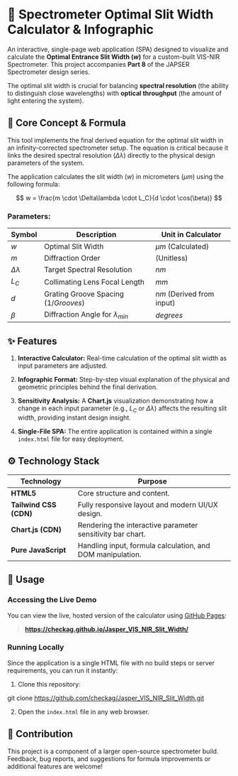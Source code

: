 # 🔬 Spectrometer Optimal Slit Width Calculator & Infographic

An interactive, single-page web application (SPA) designed to visualize and calculate the **Optimal Entrance Slit Width ($w$)** for a custom-built VIS-NIR Spectrometer. This project accompanies **Part 8** of the JAPSER Spectrometer design series.

The optimal slit width is crucial for balancing **spectral resolution** (the ability to distinguish close wavelengths) with **optical throughput** (the amount of light entering the system).

## 🎯 Core Concept & Formula

This tool implements the final derived equation for the optimal slit width in an infinity-corrected spectrometer setup. The equation is critical because it links the desired spectral resolution ($\Delta\lambda$) directly to the physical design parameters of the system.

The application calculates the slit width ($w$) in micrometers ($\mu m$) using the following formula:

$$
w = \frac{m \cdot \Delta\lambda \cdot L_C}{d \cdot \cos(\beta)}
$$

### Parameters:

| Symbol | Description | Unit in Calculator | 
| ----- | ----- | ----- | 
| $w$ | Optimal Slit Width | $\mu m$ (Calculated) | 
| $m$ | Diffraction Order | (Unitless) | 
| $\Delta\lambda$ | Target Spectral Resolution | $nm$ | 
| $L_C$ | Collimating Lens Focal Length | $mm$ | 
| $d$ | Grating Groove Spacing ($1/Grooves$) | $nm$ (Derived from input) | 
| $\beta$ | Diffraction Angle for $\lambda_{min}$ | $degrees$ | 

## ✨ Features

1. **Interactive Calculator:** Real-time calculation of the optimal slit width as input parameters are adjusted.

2. **Infographic Format:** Step-by-step visual explanation of the physical and geometric principles behind the final derivation.

3. **Sensitivity Analysis:** A **Chart.js** visualization demonstrating how a change in each input parameter (e.g., $L_C$ or $\Delta\lambda$) affects the resulting slit width, providing instant design insight.

4. **Single-File SPA:** The entire application is contained within a single `index.html` file for easy deployment.

## ⚙️ Technology Stack

| Technology | Purpose | 
| ----- | ----- | 
| **HTML5** | Core structure and content. | 
| **Tailwind CSS (CDN)** | Fully responsive layout and modern UI/UX design. | 
| **Chart.js (CDN)** | Rendering the interactive parameter sensitivity bar chart. | 
| **Pure JavaScript** | Handling input, formula calculation, and DOM manipulation. | 

## 🚀 Usage

### Accessing the Live Demo

You can view the live, hosted version of the calculator using [GitHub Pages](https://pages.github.com/):

> **https://checkag.github.io/Jasper_VIS_NIR_Slit_Width/**

### Running Locally

Since the application is a single HTML file with no build steps or server requirements, you can run it instantly:

1. Clone this repository:

git clone https://github.com/checkag/Jasper_VIS_NIR_Slit_Width.git

2. Open the `index.html` file in any web browser.

## 🤝 Contribution

This project is a component of a larger open-source spectrometer build. Feedback, bug reports, and suggestions for formula improvements or additional features are welcome!
